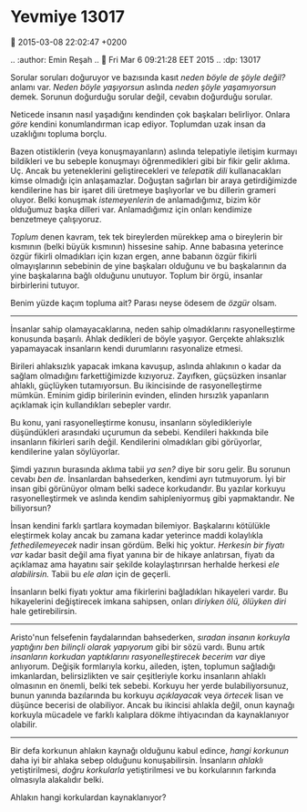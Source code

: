 Yevmiye 13017
=============

:date: 2015-03-08 22:02:47 +0200

.. :author: Emin Reşah
.. :date: Fri Mar  6 09:21:28 EET 2015 
.. :dp: 13017 

Sorular soruları doğuruyor ve bazısında kasıt *neden böyle de şöyle
değil?* anlamı var. *Neden böyle yaşıyorsun* aslında *neden şöyle
yaşamıyorsun* demek. Sorunun doğurduğu sorular değil, cevabın
doğurduğu sorular.

Neticede insanın nasıl yaşadığını kendinden çok başkaları
belirliyor. Onlara *göre* kendini konumlandırman icap
ediyor. Toplumdan uzak insan da uzaklığını topluma borçlu.

Bazen otistiklerin (veya konuşmayanların) aslında telepatiyle iletişim
kurmayı bildikleri ve bu sebeple konuşmayı öğrenmedikleri gibi bir
fikir gelir aklıma. Uç. Ancak bu yeteneklerini geliştirecekleri ve
*telepatik dili* kullanacakları kimse olmadığı için
anlaşamazlar. Doğuştan sağırları bir araya getirdiğimizde kendilerine
has bir işaret dili üretmeye başlıyorlar ve bu dillerin grameri
oluyor. Belki konuşmak *istemeyenlerin* de anlamadığımız, bizim kör
olduğumuz başka dilleri var. Anlamadığımız için onları kendimize
benzetmeye çalışıyoruz.

*Toplum* denen kavram, tek tek bireylerden mürekkep ama o bireylerin
bir kısmının (belki büyük kısmının) hissesine sahip. Anne babasına
yeterince özgür fikirli olmadıkları için kızan ergen, anne babanın
özgür fikirli olmayışlarının sebebinin de yine başkaları olduğunu ve
bu başkalarının da yine başkalarına bağlı olduğunu unutuyor. Toplum
bir örgü, insanlar birbirlerini tutuyor.

Benim yüzde kaçım topluma ait? Parası neyse ödesem de *özgür* olsam.

------

İnsanlar sahip olamayacaklarına, neden sahip olmadıklarını
rasyonelleştirme konusunda başarılı. Ahlak dedikleri de böyle
yaşıyor. Gerçekte ahlaksızlık yapamayacak insanların kendi durumlarını
rasyonalize etmesi.

Birileri ahlaksızlık yapacak imkana kavuşup, aslında ahlakının o kadar
da sağlam olmadığını farkettiğimizde kızıyoruz. Zayıfken, güçsüzken
insanlar ahlaklı, güçlüyken tutamıyorsun. Bu ikincisinde de
rasyonelleştirme mümkün. Eminim gidip birilerinin evinden, elinden
hırsızlık yapanların açıklamak için kullandıkları sebepler vardır.

Bu konu, yani rasyonelleştirme konusu, insanların söyledikleriyle
düşündükleri arasındaki uçurumun da sebebi. Kendileri hakkında bile
insanların fikirleri sarih değil. Kendilerini olmadıkları gibi
görüyorlar, kendilerine yalan söylüyorlar.

Şimdi yazının burasında aklıma tabii *ya sen?* diye bir soru gelir. Bu
sorunun cevabı *ben de.* İnsanlardan bahsederken, kendimi ayrı
tutmuyorum. İyi bir insan gibi görünüyor olmam belki sadece
korkudandır. Bu yazılar korkuyu rasyonelleştirmek ve aslında kendim
sahipleniyormuş gibi yapmaktandır. Ne biliyorsun?

İnsan kendini farklı şartlara koymadan bilemiyor. Başkalarını
kötülükle eleştirmek kolay ancak bu zamana kadar yeterince maddi
kolaylıkla *fethedilemeyecek* nadir insan gördüm. Belki hiç
yoktur. *Herkesin bir fiyatı var* kadar basit değil ama fiyat yanına
bir de hikaye anlatırsan, fiyatı da açıklamaz ama hayatını sair
şekilde kolaylaştırırsan herhalde herkesi *ele alabilirsin.* Tabii bu
*ele alan* için de geçerli.

İnsanların belki fiyatı yoktur ama fikirlerini bağladıkları hikayeleri
vardır. Bu hikayelerini değiştirecek imkana sahipsen, onları *diriyken
ölü, ölüyken diri* hale getirebilirsin. 

-----

Aristo'nun felsefenin faydalarından bahsederken, *sıradan insanın
korkuyla yaptığını ben bilinçli olarak yapıyorum* gibi bir sözü
vardı. Bunu artık *insanların korkudan yaptıklarını rasyonelleştirecek
becerim var* diye anlıyorum. Değişik formlarıyla korku, aileden,
işten, toplumun sağladığı imkanlardan, belirsizlikten ve sair
çeşitleriyle korku insanların ahlaklı olmasının en önemli, belki tek
sebebi. Korkuyu her yerde bulabiliyorsunuz, bunun yanında bazılarında
bu korkuyu *açıklayacak* veya *örtecek* lisan ve düşünce becerisi de
olabiliyor. Ancak bu ikincisi ahlakla değil, onun kaynağı korkuyla
mücadele ve farklı kalıplara dökme ihtiyacından da kaynaklanıyor
olabilir.

-----

Bir defa korkunun ahlakın kaynağı olduğunu kabul edince, *hangi
korkunun* daha iyi bir ahlaka sebep olduğunu
konuşabilirsin. İnsanların *ahlaklı* yetiştirilmesi, *doğru
korkularla* yetiştirilmesi ve bu korkularının farkında olmasıyla
alakalıdır belki. 

Ahlakın hangi korkulardan kaynaklanıyor?





